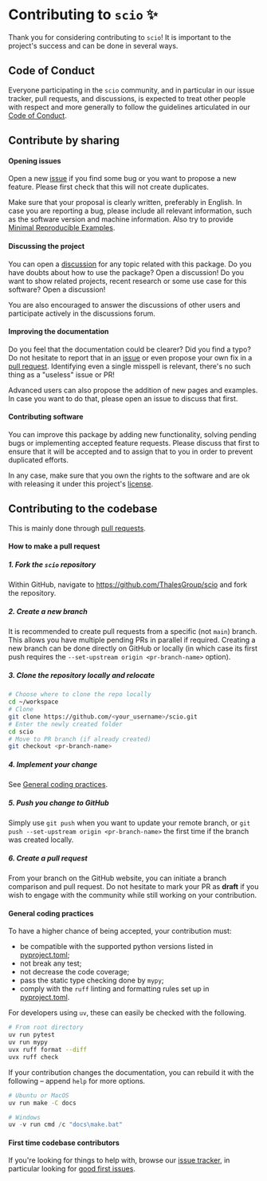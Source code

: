 # Contributing to `scio` ✨

Thank you for considering contributing to `scio`! It is important to the project's success and can be done in several ways.


## Code of Conduct

Everyone participating in the `scio` community, and in particular in our issue tracker, pull requests, and discussions, is expected to treat other people with respect and more generally to follow the guidelines articulated in our [Code of Conduct](CODE_OF_CONDUCT.md).


## Contribute by sharing

#### Opening issues

Open a new [issue](https://github.com/ThalesGroup/scio/issues) if you find some bug or you want to propose a new feature. Please first check that this will not create duplicates.

Make sure that your proposal is clearly written, preferably in English. In case you are reporting a bug, please include all relevant information, such as the software version and machine information. Also try to provide [Minimal Reproducible Examples](https://en.wikipedia.org/wiki/Minimal_reproducible_example).

#### Discussing the project

You can open a [discussion](https://github.com/ThalesGroup/scio/discussions) for any topic related with this package. Do you have doubts about how to use the package? Open a discussion! Do you want to show related projects, recent research or some use case for this software? Open a discussion!

You are also encouraged to answer the discussions of other users and participate actively in the discussions forum.

#### Improving the documentation

Do you feel that the documentation could be clearer? Did you find a typo? Do not hesitate to report that in an [issue](https://github.com/ThalesGroup/scio/issues) or even propose your own fix in a [pull request](https://github.com/ThalesGroup/scio/pulls). Identifying even a single misspell is relevant, there's no such thing as a "useless" issue or PR!

Advanced users can also propose the addition of new pages and examples. In case you want to do that, please open an issue to discuss that first.

#### Contributing software

You can improve this package by adding new functionality, solving pending bugs or implementing accepted feature requests. Please discuss that first to ensure that it will be accepted and to assign that to you in order to prevent duplicated efforts.

In any case, make sure that you own the rights to the software and are ok with releasing it under this project's [license](LICENSE).


## Contributing to the codebase

This is mainly done through [pull requests](https://github.com/ThalesGroup/scio/pulls).

#### How to make a pull request

##### 1. Fork the `scio` repository

Within GitHub, navigate to <https://github.com/ThalesGroup/scio> and fork the repository.

##### 2. Create a new branch

It is recommended to create pull requests from a specific (not `main`) branch. This allows you have multiple pending PRs in parallel if required. Creating a new branch can be done directly on GitHub or locally (in which case its first push requires the `--set-upstream origin <pr-branch-name>` option).

##### 3. Clone the repository locally and relocate

```bash
# Choose where to clone the repo locally
cd ~/workspace
# Clone
git clone https://github.com/<your_username>/scio.git
# Enter the newly created folder
cd scio
# Move to PR branch (if already created)
git checkout <pr-branch-name>
```

##### 4. Implement your change

See [General coding practices](#general-coding-practices).

##### 5. Push you change to GitHub

Simply use `git push` when you want to update your remote branch, or `git push --set-upstream origin <pr-branch-name>` the first time if the branch was created locally.

##### 6. Create a pull request

From your branch on the GitHub website, you can initiate a branch comparison and pull request. Do not hesitate to mark your PR as **draft** if you wish to engage with the community while still working on your contribution.

#### General coding practices

To have a higher chance of being accepted, your contribution must:

- be compatible with the supported python versions listed in [pyproject.toml](pyproject.toml);
- not break any test;
- not decrease the code coverage;
- pass the static type checking done by `mypy`;
- comply with the `ruff` linting and formatting rules set up in [pyproject.toml](pyproject.toml).

For developers using `uv`, these can easily be checked with the following.

```bash
# From root directory
uv run pytest
uv run mypy
uvx ruff format --diff
uvx ruff check
```

If your contribution changes the documentation, you can rebuild it with the following – append `help` for more options.

```bash
# Ubuntu or MacOS
uv run make -C docs
```

```powershell
# Windows
uv -v run cmd /c "docs\make.bat"
```

#### First time codebase contributors

If you're looking for things to help with, browse our [issue tracker](https://github.com/ThalesGroup/scio/issues), in particular looking for [good first issues](https://github.com/ThalesGroup/scio/labels/good%20first%20issue).
